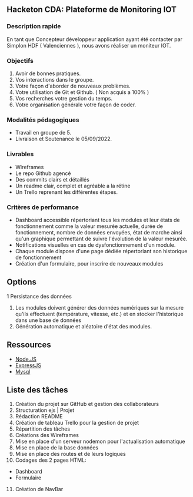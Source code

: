## Hacketon CDA: Plateforme de Monitoring IOT

### Description rapide

En tant que Concepteur développeur application ayant été contacter par Simplon HDF ( Valenciennes ), nous avons réaliser un moniteur IOT.

### Objectifs

 1. Avoir de bonnes pratiques.
 2. Vos interactions dans le groupe.
 3. Votre façon d'aborder de nouveaux problèmes.
 4. Votre utilisation de Git et Github. ( Non acquis a 100% )
 5. Vos recherches votre gestion du temps.
 6. Votre organisation générale votre façon de coder.

### Modalités pédagogiques

 - Travail en groupe de 5.
 - Livraison et Soutenance le 05/09/2022.
 
### Livrables

 - Wireframes
 - Le repo Github agencé 
 - Des commits clairs et détaillés 
 - Un readme clair, complet et agréable a la rétine 
 - Un Trello reprenant les différentes étapes.
 
 ### Critères de performance
 
 - Dashboard accessible répertoriant tous les modules et leur états de fonctionnement comme la valeur mesurée actuelle, durée de fonctionnement, nombre de données envoyées, état de marche ainsi qu'un graphique permettant de suivre l'évolution de la valeur mesurée.
 - Notifications visuelles en cas de dysfonctionnement d'un module.
 -  Chaque module dispose d'une page dédiée répertoriant son historique de fonctionnement 
 -  Création d'un formulaire, pour inscrire de nouveaux modules

## Options

 1 Persistance des données
 1. Les modules doivent générer des données numériques sur la mesure
       qu'ils effectuent (température, vitesse, etc.) et en stocker
       l'historique dans une base de données
 2. Génération automatique et aléatoire d'état des modules.

## Ressources

-   [Node.JS](https://nodejs.org/en/) 
-   [ExpressJS](https://expressjs.com/) 
-   [Mysql](https://www.npmjs.com/package/mysql) 

## Liste des tâches

1.  Création du projet sur GitHub et gestion des collaborateurs
2.  Structuration ejs | Projet 
3.  Rédaction README
4.  Création de tableau Trello pour la gestion de projet
5.  Répartition des tâches
6.  Créations des Wireframes
7. Mise en place d'un serveur nodemon pour l'actualisation automatique
8. Mise en place de la base données 
9.  Mise en place des routes et de leurs logiques 
10.  Codages des 2 pages HTML:
   -   Dashboard
   -   Formulaire
11.  Création de NavBar

